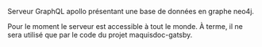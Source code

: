 Serveur GraphQL apollo présentant une base de données en graphe neo4j.

Pour le moment le serveur est accessible à tout le monde. À terme, il ne sera utilisé que par le code du  projet maquisdoc-gatsby.
